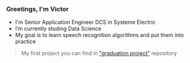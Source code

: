 ### Greetings, I'm Victor

- I'm Senior Application Engineer DCS in Systeme Electric
- I’m currently studing Data Science
- My goal is to learn speech recognition algorithms and put them into practice
> My first project you can find in ["graduation project"](https://github.com/KaraVVI/GraduationProject) repository
<!--
**KaraVVI/KaraVVI** is a ✨ _special_ ✨ repository because its `README.md` (this file) appears on your GitHub profile.

Here are some ideas to get you started:

- 🔭 I’m currently working on ...
- 🌱 I’m currently learning Data Science
- 👯 I’m looking to collaborate on ...
- 🤔 I’m looking for help with ...
- 💬 Ask me about ...
- 📫 How to reach me: ...
- 😄 Pronouns: ...
- ⚡ Fun fact: ...
-->
